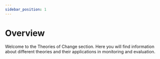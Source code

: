 ```yaml
---
sidebar_position: 1
---
```


# Overview

Welcome to the Theories of Change section. Here you will find information about different theories and their applications in monitoring and evaluation.
